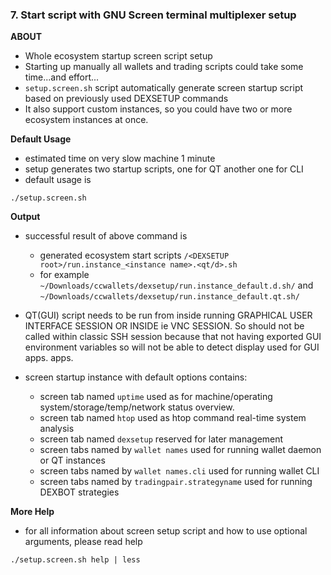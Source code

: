### 7. Start script with GNU Screen terminal multiplexer setup

**ABOUT**
  * Whole ecosystem startup screen script setup
  * Starting up manually all wallets and trading scripts could take some time...and effort...
  * `setup.screen.sh` script automatically generate screen startup script based on previously used DEXSETUP commands
  * It also support custom instances, so you could have two or more ecosystem instances at once.

**Default Usage**
  * estimated time on very slow machine 1 minute
  * setup generates two startup scripts, one for QT another one for CLI
  * default usage is
```
./setup.screen.sh
```

**Output**
  * successful result of above command is
    * generated ecosystem start scripts `/<DEXSETUP root>/run.instance_<instance name>.<qt/d>.sh`
    * for example `~/Downloads/ccwallets/dexsetup/run.instance_default.d.sh/` and `~/Downloads/ccwallets/dexsetup/run.instance_default.qt.sh/`
  * QT(GUI) script needs to be run from inside running GRAPHICAL USER INTERFACE SESSION OR INSIDE ie VNC SESSION. So should not be called within classic SSH session because that not having exported GUI environment variables so will not be able to detect display used for GUI apps.
  apps.
  
  * screen startup instance with default options contains:
    * screen tab named `uptime` used as for machine/operating system/storage/temp/network status overview.
    * screen tab named `htop` used as htop command real-time system analysis
    * screen tab named `dexsetup` reserved for later management
    * screen tabs named by `wallet names` used for running wallet daemon or QT instances
    * screen tabs named by `wallet names.cli` used for running wallet CLI
    * screen tabs named by `tradingpair.strategyname` used for running DEXBOT strategies 

**More Help**
  * for all information about screen setup script and how to use optional arguments, please read help
```
./setup.screen.sh help | less
```
